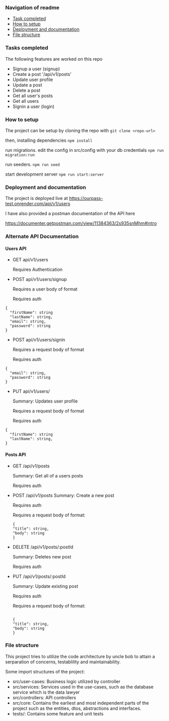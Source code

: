 ### Navigation of readme

- [Task completed](#tasks-completed)
- [How to setup](#how-to-setup)
- [Deployment and documentation](#deployment-and-documentation)
- [File structure](#file-structure)

### Tasks completed

The following features are worked on this repo

- Signup a user (signup)
- Create a post '/api/v1/posts'
- Update user profile
- Update a post
- Delete a post
- Get all user's posts
- Get all users
- Signin a user (login)

### How to setup

The project can be setup by cloning the repo with
`git clone <repo-url>`

then, installing dependencies
`npm install`

run migrations. edit the config in src/config with your db credentials
`npm run migration:run`

run seeders.
`npm run seed`

start development server
`npm run start:server`

### Deployment and documentation

The project is deployed live at https://ourpass-test.onrender.com/api/v1/users

I have also provided a postman documentation of the API here

https://documenter.getpostman.com/view/11384363/2s935snMhm#intro

### Alternate API Documentation

#### Users API

- GET api/v1/users

  Requires Authentication

- POST api/v1/users/signup

  Requires a user body of format

  Requires auth

```
{
  "firstName": string
  "lastName": string,
  "email": string,
  "password": string
}
```

- POST api/v1/users/signin

  Requires a request body of format

  Requires auth

```
{
  "email": string,
  "password": string
}

```

- PUT api/v1/users/

  Summary: Updates user profile

  Requires a request body of format

  Requires auth

```
{
  "firstName": string
  "lastName": string,
}

```

#### Posts API

- GET /api/v1/posts

  Summary: Get all of a users posts

  Requires auth

- POST /api/v1/posts
  Summary: Create a new post

  Requires auth

  Requires a request body of format:

  ```
  {
  "title": string,
  "body": string
  }
  ```

- DELETE /api/v1/posts/:postId

  Summary: Deletes new post

  Requires auth

- PUT /api/v1/posts/:postId

  Summary: Update existing post

  Requires auth

  Requires a request body of format:

  ```

  {
  "title": string,
  "body": string
  }

  ```

### File structure

This project tries to utilize the code architecture by uncle bob to attain a serparation of concerns, testablility and maintainability.

Some import structures of the project:

- src/user-cases: Business logic utilized by controller
- src/services: Services used in the use-cases, such as the database service which is the data lawyer
- src/controllers: API controllers
- src/core: Contains the earliest and most independent parts of the project such as the entities, dtos, abstractions and interfaces.
- tests/: Contains some feature and unit tests

```

```
